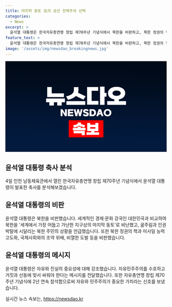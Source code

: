 ```yaml
---
title: 마지막 동토 北의 공산 전체주의 선택
categories:
  - News
excerpt: >
  윤석열 대통령은 한국자유총연맹 창립 제70주년 기념식에서 북한을 비판하고, 북한 정권의 행동을 지적했다. 또한 자유와 진실을 회복해야 한다고 강조했으며, 24년 만에 참석한 자유총연맹 행사에 다수의 정치인들과 만난 사실이 알려졌다. 윤 대통령의 발언은 북한에 대한 비판과 통일에 대한 강렬한 의지를 보여주는 것으로 평가되고 있다.
feature_text: >
  윤석열 대통령은 한국자유총연맹 창립 제70주년 기념식에서 북한을 비판하고, 북한 정권의 행동을 지적했다. 또한 자유와 진실을 회복해야 한다고 강조했으며, 24년 만에 참석한 자유총연맹 행사에 다수의 정치인들과 만난 사실이 알려졌다. 윤 대통령의 발언은 북한에 대한 비판과 통일에 대한 강렬한 의지를 보여주는 것으로 평가되고 있다.
image: '/assets/img/newsdao_breakingnews.jpg'
---
```


<p><img src="/assets/img/newsdao_breakingnews.jpg" alt="pcversion 속보" /></p>

<h2 data-ke-size="size26">윤석열 대통령 축사 분석</h2>

<p data-ke-size="size16">4일 인천 남동체육관에서 열린 한국자유총연맹 창립 제70주년 기념식에서 윤석열 대통령이 발표한 축사를 분석해보겠습니다.</p>

<h2 data-ke-size="size24">윤석열 대통령의 비판</h2>

<p data-ke-size="size16">윤석열 대통령은 북한을 비판했습니다. 세계적인 경제·문화 강국인 대한민국과 비교하여 북한을 '세계에서 가장 어둡고 가난한 지구상의 마지막 동토'로 비난했고, 굶주림과 인권 박탈에 시달리는 북한 주민의 상황을 언급했습니다. 또한 북한 정권의 핵과 미사일 능력 고도화, 국제사회와의 조약 위배, 비열한 도발 등을 비판했습니다.</p>

<h2 data-ke-size="size24">윤석열 대통령의 메시지</h2>

<p data-ke-size="size16">윤석열 대통령은 자유와 진실의 중요성에 대해 강조했습니다. 자유민주주의를 수호하고 거짓과 선동에 맞서 싸워야 한다는 메시지를 전달했습니다. 또한 자유총연맹 창립 제70주년 기념식에 2년 연속 참석함으로써 자유와 민주주의가 중요한 가치라는 신호를 보냈습니다.</p>
실시간 뉴스 속보는, <a href="https://newsdao.kr" rel="dofollow">https://newsdao.kr</a>


